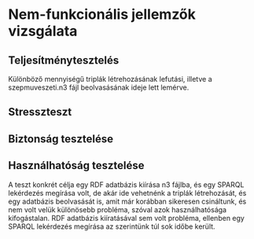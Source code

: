 # Nem-funkcionális jellemzők vizsgálata

## Teljesítménytesztelés

Különböző mennyiségű triplák létrehozásának lefutási, illetve a szepmuveszeti.n3 fájl beolvasásának ideje lett lemérve.

## Stresszteszt

## Biztonság tesztelése

## Használhatóság tesztelése

A teszt konkrét célja egy RDF adatbázis kiírása n3 fájlba, és egy SPARQL lekérdezés megírása volt, de akár ide vehetnénk a triplák létrehozását, és egy adatbázis beolvasását is, amit már korábban sikeresen csináltunk, és nem volt velük különösebb probléma, szóval azok használhatósága kifogástalan. RDF adatbázis kiíratásával sem volt probléma, ellenben egy SPARQL lekérdezés megírása az szerintünk túl sok időbe került.